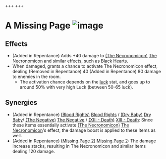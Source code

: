 +++
+++

 # A Missing Page ![image](/image/A_Missing_Page.png) 

Effects
---------


* (Added in Repentance) Adds +40 damage to [(The Necronomicon)](/wiki/The_Necronomicon "The Necronomicon") [The Necronomicon](/wiki/The_Necronomicon "The Necronomicon") and similar effects, such as [Black Hearts](/wiki/Health#Black_Hearts "Health").
* When damaged, grants a chance to activate The Necronomicon effect, dealing (Removed in Repentance) 40 (Added in Repentance) 80 damage to enemies in the room.
	+ The activation chance depends on the [luck](/wiki/Luck "Luck") stat, and goes up to around 50% with very high Luck (between 50-65 luck).


Synergies
-----------


* (Added in Repentance) [(Blood Rights)](/wiki/Blood_Rights "Blood Rights") [Blood Rights](/wiki/Blood_Rights "Blood Rights") / [(Dry Baby)](/wiki/Dry_Baby "Dry Baby") [Dry Baby](/wiki/Dry_Baby "Dry Baby")/ [(The Negative)](/wiki/The_Negative "The Negative") [The Negative](/wiki/The_Negative "The Negative") / [(XIII - Death)](/wiki/Cards_and_Runes "XIII - Death") [XIII - Death](/wiki/Cards_and_Runes "Cards and Runes"): Since these items essentially activate [(The Necronomicon)](/wiki/The_Necronomicon "The Necronomicon") [The Necronomicon](/wiki/The_Necronomicon "The Necronomicon")'s effect, the damage boost is applied to these items as well.
* (Added in Repentance) [(Missing Page 2)](/wiki/Missing_Page_2 "Missing Page 2") [Missing Page 2](/wiki/Missing_Page_2 "Missing Page 2"): The damage increase stacks, resulting in The Necronomicon and similar items dealing 120 damage.


